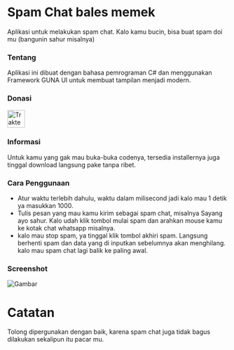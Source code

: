 # Spam Chat bales memek
Aplikasi untuk melakukan spam chat. Kalo kamu bucin, bisa buat spam doi mu (bangunin sahur misalnya)

### Tentang
 Aplikasi ini dibuat dengan bahasa pemrograman C# dan menggunakan Framework GUNA UI untuk membuat tampilan menjadi modern.
 
### Donasi
<a href="https://trakteer.id/suryamsj/tip" target="_blank"><img id="wse-buttons-preview" src="https://cdn.trakteer.id/images/embed/trbtn-red-3.jpg" height="40" style="border: 0px; height: 40px;" alt="Trakteer Saya"></a>

### Informasi
Untuk kamu yang gak mau buka-buka codenya, tersedia installernya juga tinggal download langsung pake tanpa ribet.

### Cara Penggunaan
- Atur waktu terlebih dahulu, waktu dalam milisecond jadi kalo mau 1 detik ya masukkan 1000.
- Tulis pesan yang mau kamu kirim sebagai spam chat, misalnya Sayang ayo sahur. Kalo udah klik tombol mulai spam dan arahkan mouse kamu ke kotak chat whatsapp misalnya.
- kalo mau stop spam, ya tinggal klik tombol akhiri spam. Langsung berhenti spam dan data yang di inputkan sebelumnya akan menghilang. kalo mau spam chat lagi balik ke paling awal.

### Screenshot
![Gambar](https://raw.githubusercontent.com/suryamsj/Spam-Chat/main/Screenshot/SpamChat.PNG)

# Catatan
Tolong dipergunakan dengan baik, karena spam chat juga tidak bagus dilakukan sekalipun itu pacar mu.
